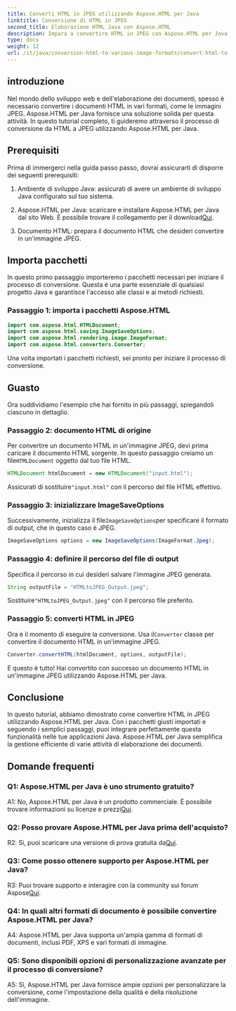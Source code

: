 ```yaml
---
title: Converti HTML in JPEG utilizzando Aspose.HTML per Java
linktitle: Conversione di HTML in JPEG
second_title: Elaborazione HTML Java con Aspose.HTML
description: Impara a convertire HTML in JPEG con Aspose.HTML per Java. Guida passo passo per un'elaborazione fluida dei documenti.
type: docs
weight: 12
url: /it/java/conversion-html-to-various-image-formats/convert-html-to-jpeg/
---
```

## introduzione

Nel mondo dello sviluppo web e dell'elaborazione dei documenti, spesso è necessario convertire i documenti HTML in vari formati, come le immagini JPEG. Aspose.HTML per Java fornisce una soluzione solida per questa attività. In questo tutorial completo, ti guideremo attraverso il processo di conversione da HTML a JPEG utilizzando Aspose.HTML per Java. 

## Prerequisiti

Prima di immergerci nella guida passo passo, dovrai assicurarti di disporre dei seguenti prerequisiti:

1. Ambiente di sviluppo Java: assicurati di avere un ambiente di sviluppo Java configurato sul tuo sistema.

2.  Aspose.HTML per Java: scaricare e installare Aspose.HTML per Java dal sito Web. È possibile trovare il collegamento per il download[Qui](https://releases.aspose.com/html/java/).

3. Documento HTML: prepara il documento HTML che desideri convertire in un'immagine JPEG.

## Importa pacchetti

In questo primo passaggio importeremo i pacchetti necessari per iniziare il processo di conversione. Questa è una parte essenziale di qualsiasi progetto Java e garantisce l'accesso alle classi e ai metodi richiesti.

### Passaggio 1: importa i pacchetti Aspose.HTML

```java
import com.aspose.html.HTMLDocument;
import com.aspose.html.saving.ImageSaveOptions;
import com.aspose.html.rendering.image.ImageFormat;
import com.aspose.html.converters.Converter;
```

Una volta importati i pacchetti richiesti, sei pronto per iniziare il processo di conversione.

## Guasto

Ora suddividiamo l'esempio che hai fornito in più passaggi, spiegandoli ciascuno in dettaglio.

### Passaggio 2: documento HTML di origine

 Per convertire un documento HTML in un'immagine JPEG, devi prima caricare il documento HTML sorgente. In questo passaggio creiamo un file`HTMLDocument` oggetto dal tuo file HTML.

```java
HTMLDocument htmlDocument = new HTMLDocument("input.html");
```

 Assicurati di sostituire`"input.html"` con il percorso del file HTML effettivo.

### Passaggio 3: inizializzare ImageSaveOptions

 Successivamente, inizializza il file`ImageSaveOptions`per specificare il formato di output, che in questo caso è JPEG.

```java
ImageSaveOptions options = new ImageSaveOptions(ImageFormat.Jpeg);
```

### Passaggio 4: definire il percorso del file di output

Specifica il percorso in cui desideri salvare l'immagine JPEG generata.

```java
String outputFile = "HTMLtoJPEG_Output.jpeg";
```

 Sostituire`"HTMLtoJPEG_Output.jpeg"` con il percorso file preferito.

### Passaggio 5: converti HTML in JPEG

 Ora è il momento di eseguire la conversione. Usa il`Converter` classe per convertire il documento HTML in un'immagine JPEG.

```java
Converter.convertHTML(htmlDocument, options, outputFile);
```

E questo è tutto! Hai convertito con successo un documento HTML in un'immagine JPEG utilizzando Aspose.HTML per Java.

## Conclusione

In questo tutorial, abbiamo dimostrato come convertire HTML in JPEG utilizzando Aspose.HTML per Java. Con i pacchetti giusti importati e seguendo i semplici passaggi, puoi integrare perfettamente questa funzionalità nelle tue applicazioni Java. Aspose.HTML per Java semplifica la gestione efficiente di varie attività di elaborazione dei documenti.

## Domande frequenti

### Q1: Aspose.HTML per Java è uno strumento gratuito?

 A1: No, Aspose.HTML per Java è un prodotto commerciale. È possibile trovare informazioni su licenze e prezzi[Qui](https://purchase.aspose.com/buy).

### Q2: Posso provare Aspose.HTML per Java prima dell'acquisto?

 R2: Sì, puoi scaricare una versione di prova gratuita da[Qui](https://releases.aspose.com/html/java).

### Q3: Come posso ottenere supporto per Aspose.HTML per Java?

R3: Puoi trovare supporto e interagire con la community sui forum Aspose[Qui](https://forum.aspose.com/).

### Q4: In quali altri formati di documento è possibile convertire Aspose.HTML per Java?

A4: Aspose.HTML per Java supporta un'ampia gamma di formati di documenti, inclusi PDF, XPS e vari formati di immagine.

### Q5: Sono disponibili opzioni di personalizzazione avanzate per il processo di conversione?

A5: Sì, Aspose.HTML per Java fornisce ampie opzioni per personalizzare la conversione, come l'impostazione della qualità e della risoluzione dell'immagine.